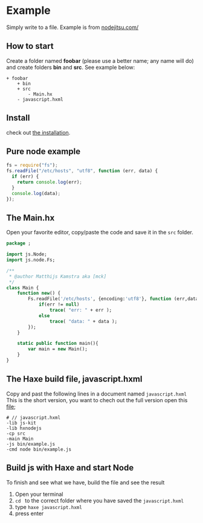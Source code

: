 # Example

Simply write to a file.
Example is from [nodejitsu.com/](https://docs.nodejitsu.com/articles/file-system/how-to-read-files-in-nodejs)

## How to start

Create a folder named **foobar** (please use a better name; any name will do) and create folders **bin** and **src**.
See example below:

```
+ foobar
	+ bin
	+ src
		- Main.hx
	- javascript.hxml
```

## Install

check out [the installation](installation.md).

## Pure node example

```js
fs = require("fs");
fs.readFile("/etc/hosts", "utf8", function (err, data) {
  if (err) {
    return console.log(err);
  }
  console.log(data);
});
```

## The Main.hx

Open your favorite editor, copy/paste the code and save it in the `src` folder.

```haxe
package ;

import js.Node;
import js.node.Fs;

/**
 * @author Matthijs Kamstra aka [mck]
 */
class Main {
	function new() {
		Fs.readFile('/etc/hosts', {encoding:'utf8'}, function (err,data){
			if(err != null)
				trace( "err: " + err );
			else
				trace( "data: " + data );
		});
	}

	static public function main(){
		var main = new Main();
	}
}
```

## The Haxe build file, javascript.hxml

Copy and past the following lines in a document named `javascript.hxml`
This is the short version, you want to chech out the full version open this [file](/code/javascript.hxml);

```
# // javascript.hxml
-lib js-kit
-lib hxnodejs
-cp src
-main Main
-js bin/example.js
-cmd node bin/example.js
```

## Build js with Haxe and start Node

To finish and see what we have, build the file and see the result

1. Open your terminal
2. `cd ` to the correct folder where you have saved the `javascript.hxml`
3. type `haxe javascript.hxml`
4. press enter

